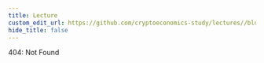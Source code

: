 ```yaml
---
title: Lecture
custom_edit_url: https://github.com/cryptoeconomics-study/lectures//blob/master/ch1/2.1/lecture.md
hide_title: false
---
```

<!-- This file is generated by /website/scripts/sync-util.js - changes will be overwritten! -->

404: Not Found
